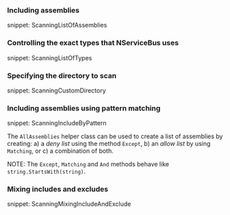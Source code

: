 ### Including assemblies

snippet: ScanningListOfAssemblies

### Controlling the exact types that NServiceBus uses

snippet: ScanningListOfTypes

### Specifying the directory to scan

snippet: ScanningCustomDirectory

### Including assemblies using pattern matching

snippet: ScanningIncludeByPattern

The `AllAssemblies` helper class can be used to create a list of assemblies by creating: a) a _deny list_ using the method `Except`, b) an _allow list_ by using `Matching`, or c) a combination of both.

NOTE: The `Except`, `Matching` and `And` methods behave like `string.StartsWith(string)`.

### Mixing includes and excludes

snippet: ScanningMixingIncludeAndExclude
